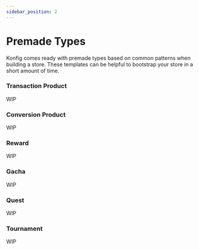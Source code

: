 ```yaml
---
sidebar_position: 2
---
```


# Premade Types

Konfig comes ready with premade types based on common patterns when building a
store. These templates can be helpful to bootstrap your store in a short amount
of time.

### Transaction Product

WIP

### Conversion Product

WIP

### Reward

WIP

### Gacha

WIP

### Quest

WIP

### Tournament

WIP
